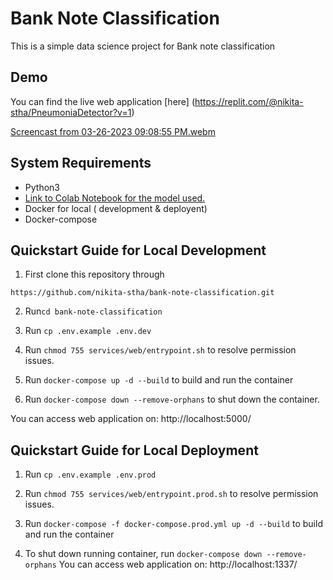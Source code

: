 # Bank Note Classification
This is a simple data science project for Bank note classification

## Demo

You can find the live web application [here] (https://replit.com/@nikita-stha/PneumoniaDetector?v=1)

[Screencast from 03-26-2023 09:08:55 PM.webm](https://user-images.githubusercontent.com/66687885/227823977-c880abc1-3743-4c0d-a703-35afd9569f7d.webm)


## System Requirements
- Python3
- [Link to Colab Notebook for the model used.](https://colab.research.google.com/drive/1MhKcqBe4PVMA-Dxi8J2r6W1XNJeScu4X?usp=sharing)
- Docker for local ( development & deployent)
- Docker-compose

## Quickstart Guide for Local Development

1. First clone this repository through 

`https://github.com/nikita-stha/bank-note-classification.git`

2. Run`cd bank-note-classification`

3. Run `cp .env.example .env.dev`

4. Run `chmod 755 services/web/entrypoint.sh` to resolve permission issues.

5. Run `docker-compose up -d --build` to build and run the container

6. Run `docker-compose down --remove-orphans` to shut down the container.

You can access web application on: http://localhost:5000/

## Quickstart Guide for Local Deployment

1. Run `cp .env.example .env.prod`

2. Run `chmod 755 services/web/entrypoint.prod.sh` to resolve permission issues.

3. Run `docker-compose -f docker-compose.prod.yml up -d --build` to build and run the container

4. To shut down running container, run `docker-compose down --remove-orphans`
You can access web application on: http://localhost:1337/
